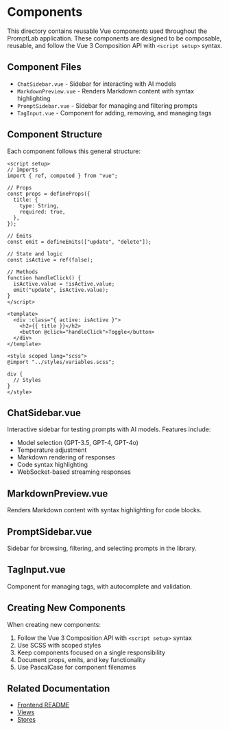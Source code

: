 # Components

This directory contains reusable Vue components used throughout the PromptLab application. These components are designed to be composable, reusable, and follow the Vue 3 Composition API with `<script setup>` syntax.

## Component Files

- `ChatSidebar.vue` - Sidebar for interacting with AI models
- `MarkdownPreview.vue` - Renders Markdown content with syntax highlighting
- `PromptSidebar.vue` - Sidebar for managing and filtering prompts
- `TagInput.vue` - Component for adding, removing, and managing tags

## Component Structure

Each component follows this general structure:

```vue
<script setup>
// Imports
import { ref, computed } from "vue";

// Props
const props = defineProps({
  title: {
    type: String,
    required: true,
  },
});

// Emits
const emit = defineEmits(["update", "delete"]);

// State and logic
const isActive = ref(false);

// Methods
function handleClick() {
  isActive.value = !isActive.value;
  emit("update", isActive.value);
}
</script>

<template>
  <div :class="{ active: isActive }">
    <h2>{{ title }}</h2>
    <button @click="handleClick">Toggle</button>
  </div>
</template>

<style scoped lang="scss">
@import "../styles/variables.scss";

div {
  // Styles
}
</style>
```

## ChatSidebar.vue

Interactive sidebar for testing prompts with AI models. Features include:

- Model selection (GPT-3.5, GPT-4, GPT-4o)
- Temperature adjustment
- Markdown rendering of responses
- Code syntax highlighting
- WebSocket-based streaming responses

## MarkdownPreview.vue

Renders Markdown content with syntax highlighting for code blocks.

## PromptSidebar.vue

Sidebar for browsing, filtering, and selecting prompts in the library.

## TagInput.vue

Component for managing tags, with autocomplete and validation.

## Creating New Components

When creating new components:

1. Follow the Vue 3 Composition API with `<script setup>` syntax
2. Use SCSS with scoped styles
3. Keep components focused on a single responsibility
4. Document props, emits, and key functionality
5. Use PascalCase for component filenames

## Related Documentation

- [Frontend README](../../README.md)
- [Views](../views/README.md)
- [Stores](../stores/README.md)

